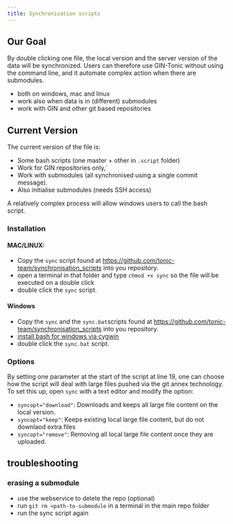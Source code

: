 ```yaml
---
title: Synchronisation scripts
---
```


## Our Goal 

By double clicking one file, the local version and the server version of 
the data will be synchronized. 
Users can therefore use GIN-Tonic without using the command line, 
and it automate complex action when there are submodules.

- both on windows, mac and linux
- work also when data is in (different) submodules
- work with GIN and other git based repositories

## Current Version

The current version of the file is:
- Some bash scripts (one master + other in `.script` folder) 
- Work for GIN repositories only,`
- Work with submodules (all synchronised using a single commit message).
- Also initialise submodules (needs SSH access)

A relatively complex process will allow windows users to call the bash script.

### Installation

#### MAC/LINUX:
- Copy the `sync` script found at https://github.com/tonic-team/synchronisation_scripts  into you repository.
- open a terminal in that folder and type `chmod +x sync` so the file will be executed on a double click 
- double click the `sync` script.

#### Windows
- Copy the `sync` and the `sync.bat`scripts found at https://github.com/tonic-team/synchronisation_scripts  into you repository.
- [install bash for windows via cygwin](https://github.com/tonic-team/synchronisation_scripts/blob/main/windows-workflow.md)
- double click the `sync.bat` script.


### Options

By setting one parameter at the start of the script at line 19, one can choose
how the script will deal with large files pushed via the git annex technology. To set this up, open `sync` with a text editor and modify the option:



- `syncopt="download"`: Downloads and keeps all large file content on the local version.
- `syncopt="keep"`: Keeps existing local large file content, but do not downlaod extra files
- `syncopt="remove"`: Removing all local large file content once they are uploaded.

## troubleshooting

### erasing a submodule

- use the webservice to delete the repo (optional)
- run `git rm <path-to-submodule` in a terminal in the main repo folder
- run the sync script again
